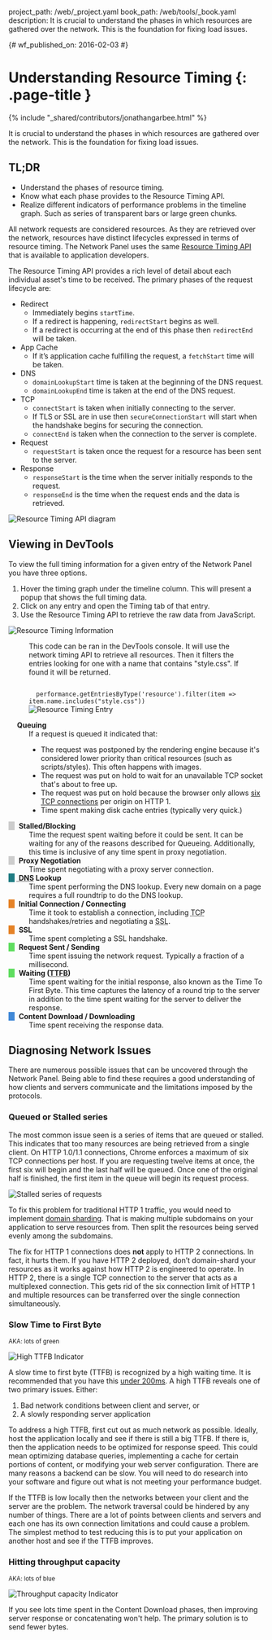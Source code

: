 project_path: /web/_project.yaml
book_path: /web/tools/_book.yaml
description: It is crucial to understand the phases in which resources are gathered over the network. This is the foundation for fixing load issues.

{# wf_published_on: 2016-02-03 #}

# Understanding Resource Timing {: .page-title }

{% include "_shared/contributors/jonathangarbee.html" %}

It is crucial to understand the phases in which resources are gathered over the network. This is the foundation for fixing load issues.


## TL;DR
- Understand the phases of resource timing.
- Know what each phase provides to the Resource Timing API.
- Realize different indicators of performance problems in the timeline graph. Such as series of transparent bars or large green chunks.


All network requests are considered resources.
As they are retrieved over the network, resources have distinct lifecycles expressed in terms of resource timing.
The Network Panel uses the same [Resource Timing API](http://www.w3.org/TR/resource-timing) that is available to application developers.

The Resource Timing API provides a rich level of detail about each individual asset's time to be received.
The primary phases of the request lifecycle are:

* Redirect
  * Immediately begins `startTime`.
  * If a redirect is happening, `redirectStart` begins as well.
  * If a redirect is occurring at the end of this phase then `redirectEnd` will be taken.
* App Cache
  * If it’s application cache fulfilling the request, a `fetchStart` time will be taken.
* DNS
  * `domainLookupStart` time is taken at the beginning of the DNS request.
  * `domainLookupEnd` time is taken at the end of the DNS request.
* TCP
  * `connectStart` is taken when initially connecting to the server.
  * If TLS or SSL are in use then `secureConnectionStart` will start when the handshake begins for securing the connection.
  * `connectEnd` is taken when the connection to the server is complete.
* Request
  * `requestStart` is taken once the request for a resource has been sent to the server.
* Response
  * `responseStart` is the time when the server initially responds to the request.
  * `responseEnd` is the time when the request ends and the data is retrieved.

![Resource Timing API diagram](imgs/resource-timing-api.png)

## Viewing in DevTools

To view the full timing information for a given entry of the Network Panel you have three options.

1. Hover the timing graph under the timeline column. This will present a popup that shows the full timing data.
2. Click on any entry and open the Timing tab of that entry.
3. Use the Resource Timing API to retrieve the raw data from JavaScript.

![Resource Timing Information](imgs/resource-timing-data.png)

<figure>
<figcaption>
<p>
  This code can be ran in the DevTools console.
  It will use the network timing API to retrieve all resources.
  Then it filters the entries looking for one with a name that contains "style.css".
  If found it will be returned.
</p>
<code>
  performance.getEntriesByType('resource').filter(item => item.name.includes("style.css"))
</code>
</figcaption>
<img src="imgs/resource-timing-entry.png" alt="Resource Timing Entry">
</figure>

<style>
dt:before {
  content: "\00a0\00a0\00a0";
}
dt strong {
  margin-left: 5px;
}
dt.stalled:before, dt.proxy-negotiation:before {
  background-color: #cdcdcd;
}
dt.dns-lookup:before {
  background-color: #1f7c83;
}
dt.initial-connection:before, dt.ssl:before {
  background-color: #e58226;
}
dt.request-sent:before, dt.ttfb:before {
  background-color: #5fdd5f;
}
dt.content-download:before {
  background-color: #4189d7;
}
</style>

<dl>

  <dt class="queued"><strong>Queuing</strong></dt>
  <dd>
    If a request is queued it indicated that:
      <ul>
        <li>
        The request was postponed by the rendering engine because it's considered lower priority than critical resources (such as scripts/styles).
        This often happens with images.
        </li>
        <li>
        The request was put on hold to wait for an unavailable TCP socket that's about to free up.
        </li>
        <li>
        The request was put on hold because the browser only allows <a href="https://crbug.com/12066">six TCP connections</a> per origin on HTTP 1.
        </li>
        <li>
        Time spent making disk cache entries (typically very quick.)
        </li>
      </ul>
  </dd>

  <dt class="stalled"><strong> Stalled/Blocking</strong></dt>
  <dd>
    Time the request spent waiting before it could be sent.
    It can be waiting for any of the reasons described for Queueing.
    Additionally, this time is inclusive of any time spent in proxy negotiation.
  </dd>

  <dt class="proxy-negotiation"><strong> Proxy Negotiation</strong></dt>
  <dd>Time spent negotiating with a proxy server connection.</dd>

  <dt class="dns-lookup"><strong><abbr title="Domain Name System"> DNS</abbr> Lookup</strong></dt>
  <dd>
    Time spent performing the DNS lookup.
    Every new domain on a page requires a full roundtrip to do the DNS lookup.
  </dd>

  <dt class="initial-connection"><strong> Initial Connection / Connecting</strong></dt>
  <dd>Time it took to establish a connection, including <abbr title="Transmission Control Protocol">TCP</abbr> handshakes/retries and negotiating a <abbr title="Secure Sockets Layer">SSL</abbr>.</dd>

  <dt class="ssl"><strong> SSL</strong></dt>
  <dd>Time spent completing a SSL handshake.</dd>

  <dt class="request-sent"><strong> Request Sent / Sending</strong></dt>
  <dd>
    Time spent issuing the network request.
    Typically a fraction of a millisecond.
  </dd>

  <dt class="ttfb"><strong> Waiting (<abbr title="Time To First Byte">TTFB</abbr>)</strong></dt>
  <dd>
    Time spent waiting for the initial response, also known as the Time To First Byte.
    This time captures the latency of a round trip to the server in addition to the time spent waiting for the server to deliver the response.
  </dd>

  <dt class="content-download"><strong> Content Download / Downloading</strong></dt>
  <dd>Time spent receiving the response data.</dd>
</dl>


## Diagnosing Network Issues

There are numerous possible issues that can be uncovered through the Network Panel.
Being able to find these requires a good understanding of how clients and servers communicate and the limitations imposed by the protocols.

### Queued or Stalled series

The most common issue seen is a series of items that are queued or stalled.
This indicates that too many resources are being retrieved from a single client.
On HTTP 1.0/1.1 connections, Chrome enforces a maximum of six TCP connections per host.
If you are requesting twelve items at once, the first six will begin and the last half will be queued.
Once one of the original half is finished, the first item in the queue will begin its request process.

![Stalled series of requests](imgs/stalled-request-series.png)

To fix this problem for traditional HTTP 1 traffic, you would need to implement [domain sharding](https://www.maxcdn.com/one/visual-glossary/domain-sharding-2/).
That is making multiple subdomains on your application to serve resources from.
Then split the resources being served evenly among the subdomains.

The fix for HTTP 1 connections does **not** apply to HTTP 2 connections.
In fact, it hurts them. If you have HTTP 2 deployed, don’t domain-shard your resources as it works against how HTTP 2 is engineered to operate.
In HTTP 2, there is a single TCP connection to the server that acts as a multiplexed connection.
This gets rid of the six connection limit of HTTP 1 and multiple resources can be transferred over the single connection simultaneously.

### Slow Time to First Byte

<small>AKA: lots of green</small>

![High TTFB Indicator](imgs/indicator-of-high-ttfb.png)

A slow time to first byte (TTFB) is recognized by a high waiting time.
It is recommended that you have this [under 200ms](https://developers.google.com/speed/docs/insights/Server).
A high TTFB reveals one of two primary issues. Either:

1. Bad network conditions between client and server, or
2. A slowly responding server application

To address a high TTFB, first cut out as much network as possible.
Ideally, host the application locally and see if there is still a big TTFB.
If there is, then the application needs to be optimized for response speed.
This could mean optimizing database queries, implementing a cache for certain portions of content, or modifying your web server configuration.
There are many reasons a backend can be slow.
You will need to do research into your software and figure out what is not meeting your performance budget.

If the TTFB is low locally then the networks between your client and the server are the problem.
The network traversal could be hindered by any number of things.
There are a lot of points between clients and servers and each one has its own connection limitations and could cause a problem.
The simplest method to test reducing this is to put your application on another host and see if the TTFB improves.

### Hitting throughput capacity

<small>AKA: lots of blue</small>

![Throughput capacity Indicator](imgs/indicator-of-large-content.png)

If you see lots time spent in the Content Download phases, then improving server response or concatenating won't help.
The primary solution is to send fewer bytes.

